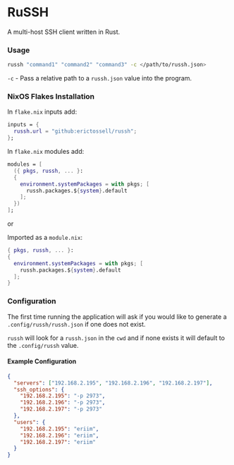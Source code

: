 # RuSSH

A multi-host SSH client written in Rust.

### Usage

```bash
russh "command1" "command2" "command3" -c </path/to/russh.json>
```

`-c` - Pass a relative path to a `russh.json` value into the program.

### NixOS Flakes Installation

In `flake.nix` inputs add:

```nix
inputs = {
  russh.url = "github:erictossell/russh";
}; 
```

In `flake.nix` modules add:

```nix
modules = [
  ({ pkgs, russh, ... }: 
  {
    environment.systemPackages = with pkgs; [
      russh.packages.${system}.default
    ];
  })
];
```

or

Imported as a `module.nix`:

```nix
{ pkgs, russh, ... }: 
{
  environment.systemPackages = with pkgs; [
    russh.packages.${system}.default
  ];
}
```

### Configuration
The first time running the application will ask if you would like to generate a `.config/russh/russh.json` if one does not exist.

`russh` will look for a `russh.json` in the `cwd` and if none exists it will default to the `.config/russh` value. 

#### Example Configuration

```json
{
  "servers": ["192.168.2.195", "192.168.2.196", "192.168.2.197"],
  "ssh_options": {
    "192.168.2.195": "-p 2973",
    "192.168.2.196": "-p 2973",
    "192.168.2.197": "-p 2973"
  },
  "users": {
    "192.168.2.195": "eriim",
    "192.168.2.196": "eriim",
    "192.168.2.197": "eriim"
  }
}
```
